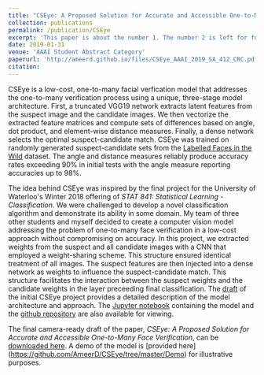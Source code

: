 ```yaml
---
title: "CSEye: A Proposed Solution for Accurate and Accessible One-to-Many Face Verification"
collection: publications
permalink: /publication/CSEye
excerpt: 'This paper is about the number 1. The number 2 is left for future work.'
date: 2019-01-31
venue: 'AAAI Student Abstract Category'
paperurl: 'http://ameerd.github.io/files/CSEye_AAAI_2019_SA_412_CRC.pdf'
citation: 
---
```


CSEye is a low-cost, one-to-many facial verfication model that addresses the one-to-many verification process using a unique, three-stage model architecture. First, a truncated VGG19 network extracts latent features from the suspect image and the candidate images. We then vectorize the extracted feature matrices and compute sets of differences based on angle, dot product, and element-wise distance measures. Finally, a dense network selects the optimal suspect-candidate match. CSEye was trained on randomly generated suspect-candidate sets from the [Labelled Faces in the Wild](http://vis-www.cs.umass.edu/lfw/) dataset. The angle and distance measures reliably produce accuracy rates exceeding 90% in initial tests with the angle measure reporting accuracies up to 98%. 

The idea behind CSEye was inspired by the final project for the University of Waterloo's Winter 2018 offering of *STAT 841: Statistical Learning - Classification*. We were challenged to develop a novel classification algorithm and demonstrate its ability in some domain. My team of three other students and myself decided to create a computer vision model addressing the problem of one-to-many face verification in a low-cost approach without compromising on accuracy. In this project, we extracted weights from the suspect and all candidate images with a CNN that employed a weight-sharing scheme. This structure ensured identical treatment of all images. The suspect features are then injected into a dense network as weights to influence the suspect-candidate match. This structure facilitates the interaction between the suspect weights and the candidate weights in the layer preceeding final classification. The [draft](http://rosiezou.com/441proj.html) of the initial CSEye project provides a detailed description of the model architecture and approach. The [Jupyter notebook](https://github.com/rosiezou/cvproj/blob/master/441proj.ipynb) containing the model and the [github repository](https://github.com/rosiezou/cvproj) are also available for viewing. 

The final camera-ready draft of the paper, *CSEye: A Proposed Solution for Accurate and Accessible One-to-Many
Face Verification*, can be [downloaded here](http://ameerd.github.io/files/CSEye_AAAI_2019_SA_412_CRC.pdf). A demo of the model is [provided here] (https://github.com/AmeerD/CSEye/tree/master/Demo) for illustrative purposes.
